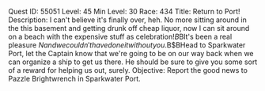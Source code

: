 Quest ID: 55051
Level: 45
Min Level: 30
Race: 434
Title: Return to Port!
Description: I can't believe it's finally over, heh. No more sitting around in the this basement and getting drunk off cheap liquor, now I can sit around on a beach with the expensive stuff as celebration!$B$BIt's been a real pleasure $N and we couldn't have done it without you.$B$BHead to Sparkwater Port, let the Captain know that we're going to be on our way back when we can organize a ship to get us there. He should be sure to give you some sort of a reward for helping us out, surely.
Objective: Report the good news to Pazzle Brightwrench in Sparkwater Port.
